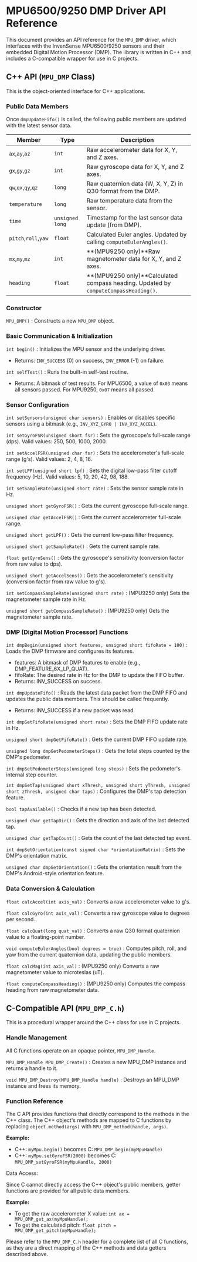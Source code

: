 # MPU6500/9250 DMP Driver API Reference

This document provides an API reference for the `MPU_DMP` driver, which interfaces with the InvenSense MPU6500/9250 sensors and their embedded Digital Motion Processor (DMP). The library is written in C++ and includes a C-compatible wrapper for use in C projects.

## C++ API (`MPU_DMP` Class)

This is the object-oriented interface for C++ applications.

### Public Data Members

Once `dmpUpdateFifo()` is called, the following public members are updated with the latest sensor data.

| **Member** | **Type** | **Description** |
| --- | --- | --- |
| `ax`,`ay`,`az` | `int` | Raw accelerometer data for X, Y, and Z axes. |
| `gx`,`gy`,`gz` | `int` | Raw gyroscope data for X, Y, and Z axes. |
| `qw`,`qx`,`qy`,`qz` | `long` | Raw quaternion data (W, X, Y, Z) in Q30 format from the DMP. |
| `temperature` | `long` | Raw temperature data from the sensor. |
| `time` | `unsigned long` | Timestamp for the last sensor data update (from DMP). |
| `pitch`,`roll`,`yaw` | `float` | Calculated Euler angles. Updated by calling `computeEulerAngles()`. |
| `mx`,`my`,`mz` | `int` | **(MPU9250 only)**Raw magnetometer data for X, Y, and Z axes. |
| `heading` | `float` | **(MPU9250 only)**Calculated compass heading. Updated by `computeCompassHeading()`. |

### Constructor

`MPU_DMP()`
:   Constructs a new `MPU_DMP` object.

### Basic Communication & Initialization

`int begin()`
:   Initializes the MPU sensor and the underlying driver.

* Returns: `INV_SUCCESS` (0) on success, `INV_ERROR` (-1) on failure.

`int selfTest()`
:   Runs the built-in self-test routine.

* Returns: A bitmask of test results. For MPU6500, a value of `0x03` means all sensors passed. For MPU9250, `0x07` means all passed.

### Sensor Configuration

`int setSensors(unsigned char sensors)`
:   Enables or disables specific sensors using a bitmask (e.g., `INV_XYZ_GYRO | INV_XYZ_ACCEL`).

`int setGyroFSR(unsigned short fsr)`
:   Sets the gyroscope's full-scale range (dps). Valid values: 250, 500, 1000, 2000.

`int setAccelFSR(unsigned char fsr)`
:   Sets the accelerometer's full-scale range (g's). Valid values: 2, 4, 8, 16.

`int setLPF(unsigned short lpf)`
:   Sets the digital low-pass filter cutoff frequency (Hz). Valid values: 5, 10, 20, 42, 98, 188.

`int setSampleRate(unsigned short rate)`
:   Sets the sensor sample rate in Hz.

`unsigned short getGyroFSR()`
:   Gets the current gyroscope full-scale range.

`unsigned char getAccelFSR()`
:   Gets the current accelerometer full-scale range.

`unsigned short getLPF()`
:   Gets the current low-pass filter frequency.

`unsigned short getSampleRate()`
:   Gets the current sample rate.

`float getGyroSens()`
:   Gets the gyroscope's sensitivity (conversion factor from raw value to dps).

`unsigned short getAccelSens()`
:   Gets the accelerometer's sensitivity (conversion factor from raw value to g's).

`int setCompassSampleRate(unsigned short rate)`
:   (MPU9250 only) Sets the magnetometer sample rate in Hz.

`unsigned short getCompassSampleRate()`
:   (MPU9250 only) Gets the magnetometer sample rate.

### DMP (Digital Motion Processor) Functions

`int dmpBegin(unsigned short features, unsigned short fifoRate = 100)`
:   Loads the DMP firmware and configures its features.

* features: A bitmask of DMP features to enable (e.g., DMP_FEATURE_6X_LP_QUAT).
* fifoRate: The desired rate in Hz for the DMP to update the FIFO buffer.
* Returns: INV_SUCCESS on success.

`int dmpUpdateFifo()`
:   Reads the latest data packet from the DMP FIFO and updates the public data members. This should be called frequently.

* Returns: INV_SUCCESS if a new packet was read.

`int dmpSetFifoRate(unsigned short rate)`
:   Sets the DMP FIFO update rate in Hz.

`unsigned short dmpGetFifoRate()`
:   Gets the current DMP FIFO update rate.

`unsigned long dmpGetPedometerSteps()`
:   Gets the total steps counted by the DMP's pedometer.

`int dmpSetPedometerSteps(unsigned long steps)`
:   Sets the pedometer's internal step counter.

`int dmpSetTap(unsigned short xThresh, unsigned short yThresh, unsigned short zThresh, unsigned char taps)`
:   Configures the DMP's tap detection feature.

`bool tapAvailable()`
:   Checks if a new tap has been detected.

`unsigned char getTapDir()`
:   Gets the direction and axis of the last detected tap.

`unsigned char getTapCount()`
:   Gets the count of the last detected tap event.

`int dmpSetOrientation(const signed char *orientationMatrix)`
:   Sets the DMP's orientation matrix.

`unsigned char dmpGetOrientation()`
:   Gets the orientation result from the DMP's Android-style orientation feature.

### Data Conversion & Calculation

`float calcAccel(int axis_val)`
:   Converts a raw accelerometer value to g's.

`float calcGyro(int axis_val)`
:   Converts a raw gyroscope value to degrees per second.

`float calcQuat(long quat_val)`
:   Converts a raw Q30 format quaternion value to a floating-point number.

`void computeEulerAngles(bool degrees = true)`
:   Computes pitch, roll, and yaw from the current quaternion data, updating the public members.

`float calcMag(int axis_val)`
:   (MPU9250 only) Converts a raw magnetometer value to microteslas (uT).

`float computeCompassHeading()`
:   (MPU9250 only) Computes the compass heading from raw magnetometer data.

## C-Compatible API (`MPU_DMP_C.h`)

This is a procedural wrapper around the C++ class for use in C projects.

### Handle Management

All C functions operate on an opaque pointer, `MPU_DMP_Handle`.

`MPU_DMP_Handle MPU_DMP_Create()`
:   Creates a new MPU_DMP instance and returns a handle to it.

`void MPU_DMP_Destroy(MPU_DMP_Handle handle)`
:   Destroys an MPU_DMP instance and frees its memory.

### Function Reference

The C API provides functions that directly correspond to the methods in the C++ class. The C++ object's methods are mapped to C functions by replacing `object.method(args)` with `MPU_DMP_method(handle, args)`.

**Example:**

* C++: `myMpu.begin()` becomes C: `MPU_DMP_begin(myMpuHandle)`
* C++: `myMpu.setGyroFSR(2000)` becomes C: `MPU_DMP_setGyroFSR(myMpuHandle, 2000)`

Data Access:

Since C cannot directly access the C++ object's public members, getter functions are provided for all public data members.

**Example:**

* To get the raw accelerometer X value: `int ax = MPU_DMP_get_ax(myMpuHandle);`
* To get the calculated pitch: `float pitch = MPU_DMP_get_pitch(myMpuHandle);`

Please refer to the `MPU_DMP_C.h` header for a complete list of all C functions, as they are a direct mapping of the C++ methods and data getters described above.
